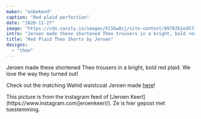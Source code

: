 ```yaml
---
maker: "onbekend"
caption: "Red plaid perfection"
date: "2020-11-27"
image: "https://cdn.sanity.io/images/hl5bw8cj/site-content/89782b1ed572a5348c9ad925471f7e5252f630f7-750x750.jpg"
intro: "Jeroen made these shortened Theo trousers in a bright, bold red plaid. We love the way they turned out!"
title: "Red Plaid Theo Shorts by Jeroen"
designs:
  - "theo"
---
```


Jeroen made these shortened Theo trousers in a bright, bold red plaid. We love the way they turned out!

Check out the matching Wahid waistcoat Jeroen made [here](https://freesewing.org/showcase/wahid-jeroen/)!

<Note>
This picture is from the instagram feed of [Jeroen Keerl](https://www.instagram.com/jeroenkeerl/). Ze is hier gepost met toestemming.
</Note>

